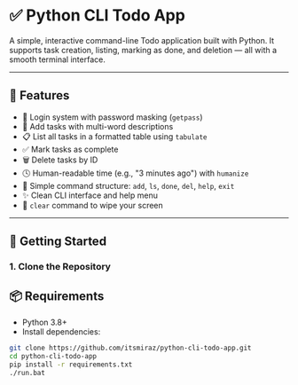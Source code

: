# ✅ Python CLI Todo App

A simple, interactive command-line Todo application built with Python. It supports task creation, listing, marking as done, and deletion — all with a smooth terminal interface.

---

## 🚀 Features

- 🔐 Login system with password masking (`getpass`)
- 📄 Add tasks with multi-word descriptions
- 📋 List all tasks in a formatted table using `tabulate`
- ✅ Mark tasks as complete
- 🗑 Delete tasks by ID
- 🕓 Human-readable time (e.g., "3 minutes ago") with `humanize`
- 🎯 Simple command structure: `add`, `ls`, `done`, `del`, `help`, `exit`
- ✨ Clean CLI interface and help menu
- 🧼 `clear` command to wipe your screen

---
## 🧪 Getting Started

### 1. Clone the Repository


## 📦 Requirements

- Python 3.8+
- Install dependencies:


```bash
git clone https://github.com/itsmiraz/python-cli-todo-app.git
cd python-cli-todo-app
pip install -r requirements.txt
./run.bat
